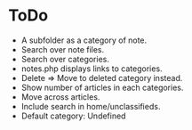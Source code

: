 # ToDo

* A subfolder as a category of note.
* Search over note files.
* Search over categories.
* notes.php displays links to categories.
* Delete => Move to deleted category instead.
* Show number of articles in each categories.
* Move across articles.
* Include search in home/unclassifieds.
* Default category: Undefined
